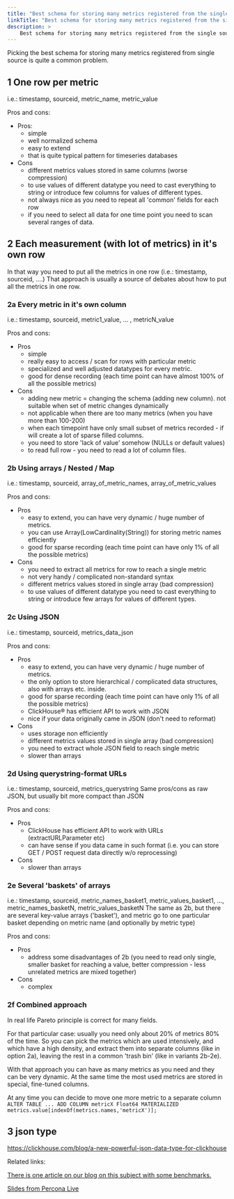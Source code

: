 ```yaml
---
title: "Best schema for storing many metrics registered from the single source"
linkTitle: "Best schema for storing many metrics registered from the single source"
description: >
    Best schema for storing many metrics registered from the single source
---
```

Picking the best schema for storing many metrics registered from single source is quite a common problem.

## 1 One row per metric

i.e.: timestamp, sourceid, metric_name, metric_value

Pros and cons:

* Pros:
  * simple
  * well normalized schema
  * easy to extend
  * that is quite typical pattern for timeseries databases
* Cons
  * different metrics values stored in same columns (worse compression)
  * to use values of different datatype you need to cast everything to string or introduce few columns for values of different types.
  * not always nice as you need to repeat all 'common' fields for each row
  * if you need to select all data for one time point you need to scan several ranges of data.

## 2 Each measurement (with lot of metrics) in it's own row

In that way you need to put all the metrics in one row (i.e.: timestamp, sourceid, ....)
That approach is usually a source of debates about how to put all the metrics in one row.

### 2a Every metric in it's own column

i.e.: timestamp, sourceid, metric1_value, ... , metricN_value

Pros and cons:

* Pros
  * simple
  * really easy to access / scan for rows with particular metric
  * specialized and well adjusted datatypes for every metric.
  * good for dense recording (each time point can have almost 100% of all the possible metrics)
* Cons
  * adding new metric = changing the schema (adding new column). not suitable when set of metric changes dynamically
  * not applicable when there are too many metrics (when you have more than 100-200)
  * when each timepoint have only small subset of metrics recorded - if will create a lot of sparse filled columns.
  * you need to store 'lack of value' somehow (NULLs or default values)
  * to read full row - you need to read a lot of column files.

### 2b Using arrays / Nested / Map

i.e.: timestamp, sourceid, array_of_metric_names, array_of_metric_values

Pros and cons:

* Pros
  * easy to extend, you can have very dynamic / huge number of metrics.
  * you can use Array(LowCardinality(String)) for storing metric names efficiently
  * good for sparse recording (each time point can have only 1% of all the possible metrics)
* Cons
  * you need to extract all metrics for row to reach a single metric
  * not very handy / complicated non-standard syntax
  * different metrics values stored in single array (bad compression)
  * to use values of different datatype you need to cast everything to string or introduce few arrays for values of different types.

### 2c Using JSON

i.e.: timestamp, sourceid, metrics_data_json

Pros and cons:

* Pros
  * easy to extend, you can have very dynamic / huge number of metrics.
  * the only option to store hierarchical / complicated data structures, also with arrays etc. inside.
  * good for sparse recording (each time point can have only 1% of all the possible metrics)
  * ClickHouse® has efficient API to work with JSON
  * nice if your data originally came in JSON (don't need to reformat)
* Cons
  * uses storage non efficiently
  * different metrics values stored in single array (bad compression)
  * you need to extract whole JSON field to reach single metric
  * slower than arrays

### 2d Using querystring-format URLs

i.e.: timestamp, sourceid, metrics_querystring
Same pros/cons as raw JSON, but usually bit more compact than JSON

Pros and cons:

* Pros
  * ClickHouse has efficient API to work with URLs (extractURLParameter etc)
  * can have sense if you data came in such format (i.e. you can store GET / POST request data directly w/o reprocessing)
* Cons
  * slower than arrays

### 2e Several 'baskets' of arrays

i.e.: timestamp, sourceid, metric_names_basket1, metric_values_basket1, ..., metric_names_basketN, metric_values_basketN
The same as 2b, but there are several key-value arrays ('basket'), and metric go to one particular basket depending on metric name (and optionally by metric type)

Pros and cons:

* Pros
  * address some disadvantages of 2b (you need to read only single, smaller basket for reaching a value, better compression - less unrelated metrics are mixed together)
* Cons
  * complex

### 2f Combined approach

In real life Pareto principle is correct for many fields.

For that particular case: usually you need only about 20% of metrics 80% of the time. So you can pick the metrics which are used intensively, and which have a high density, and extract them into separate columns (like in option 2a), leaving the rest in a common 'trash bin' (like in variants 2b-2e).

With that approach you can have as many metrics as you need and they can be very dynamic. At the same time the most used metrics are stored in special, fine-tuned columns.

At any time you can decide to move one more metric to a separate column `ALTER TABLE ... ADD COLUMN metricX Float64 MATERIALIZED metrics.value[indexOf(metrics.names,'metricX')];`

## 3 json type 

https://clickhouse.com/blog/a-new-powerful-json-data-type-for-clickhouse


Related links:

[There is one article on our blog on this subject with some benchmarks.](https://www.altinity.com/blog/2019/5/23/handling-variable-time-series-efficiently-in-clickhouse)

[Slides from Percona Live](https://www.percona.com/sites/default/files/ple19-slides/day1-pm/clickhouse-for-timeseries.pdf")

